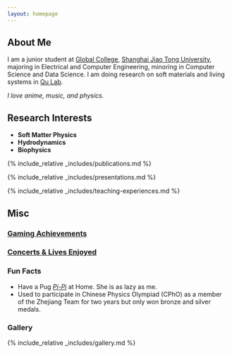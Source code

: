 ```yaml
---
layout: homepage
---
```


## About Me

I am a junior student at [Global College](https://www.ji.sjtu.edu.cn/), [Shanghai Jiao Tong University](https://en.sjtu.edu.cn/), majoring in Electrical and Computer Engineering, minoring in Computer Science and Data Science. I am doing research on soft materials and living systems in [Qu Lab](https://sites.ji.sjtu.edu.cn/zijie-qu/group/).


_I love anime, music, and physics._

## Research Interests

- **Soft Matter Physics**
- **Hydrodynamics**
- **Biophysics**

{% include_relative _includes/publications.md %}

{% include_relative _includes/presentations.md %}

{% include_relative _includes/teaching-experiences.md %}

## Misc

### [Gaming Achievements](/games/)

### [Concerts & Lives Enjoyed](/concerts/)

### Fun Facts

- Have a Pug *<u>Pi-Pi</u>* at Home. She is as lazy as me.
- Used to participate in Chinese Physics Olympiad (CPhO) as a member of the Zhejiang Team for two years but only won bronze and silver medals.

### Gallery

{% include_relative _includes/gallery.md %}

